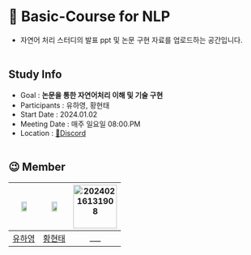 # 📰 Basic-Course for NLP
- 자연어 처리 스터디의 발표 ppt 및 논문 구현 자료를 업로드하는 공간입니다.
</br></br>

## Study Info
* Goal : **논문을 통한 자연어처리 이해 및 기술 구현**
* Participants : 유하영, 황현태
* Start Date : 2024.01.02
* Meeting Date : 매주 일요일 08:00.PM
* Location : [👾Discord](https://discord.gg/9ueDpCMz)
</br></br>


## 😉 Member
| <img src="https://github.com/NLP-Study-JAPPU/.github/assets/90309728/2e337040-c033-4ec1-a9aa-122f15cc0f0a" width="50%" height="50%"> |<img src="https://github.com/NLP-Study-JAPPU/.github/assets/47472389/4f48112b-30b4-4f51-9feb-2f1b4075c945" width="50%" height="50%">|<img width="86" alt="20240216131908" src="https://github.com/NLP-Study-JAPPU/.github/assets/90309728/51fb5309-a930-4e7d-b815-f2735f29821a">|
|:---:|:---:|:---:|
|[유하영](https://github.com/Hayeonggg)|[황현태](https://github.com/Oneul-hyeon)|___|

